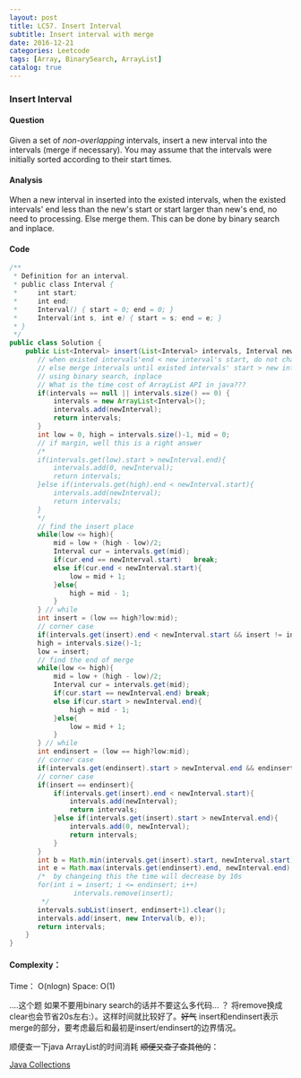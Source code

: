 ```yaml
---
layout: post
title: LC57. Insert Interval
subtitle: Insert interval with merge
date: 2016-12-21
categories: Leetcode
tags: [Array, BinarySearch, ArrayList]
catalog: true
---
```


### Insert Interval

#### Question

Given a set of *non-overlapping* intervals, insert a new interval into the intervals (merge if necessary). You may assume that the intervals were initially sorted according to their start times.

#### Analysis

When a new interval in inserted into the existed intervals, when the existed intervals' end less than the new's start or start larger than new's end, no need to processing. Else merge them. This can be done by binary search and inplace. 

#### Code

```java
/**
 * Definition for an interval.
 * public class Interval {
 *     int start;
 *     int end;
 *     Interval() { start = 0; end = 0; }
 *     Interval(int s, int e) { start = s; end = e; }
 * }
 */
public class Solution {
    public List<Interval> insert(List<Interval> intervals, Interval newInterval) {
       // when existed intervals'end < new interval's start, do not change anything
       // else merge intervals until existed intervals' start > new intervals' end
       // using binary search, inplace 
       // What is the time cost of ArrayList API in java???
       if(intervals == null || intervals.size() == 0) {
           intervals = new ArrayList<Interval>();
           intervals.add(newInterval);
           return intervals;
       } 
       int low = 0, high = intervals.size()-1, mid = 0;
       // if margin, well this is a right answer 
       /*
       if(intervals.get(low).start > newInterval.end){
           intervals.add(0, newInterval);
           return intervals;
       }else if(intervals.get(high).end < newInterval.start){
           intervals.add(newInterval);
           return intervals;
       } 
       */
       // find the insert place
       while(low <= high){
           mid = low + (high - low)/2;
           Interval cur = intervals.get(mid);
           if(cur.end == newInterval.start)   break;
           else if(cur.end < newInterval.start){
               low = mid + 1;
           }else{
               high = mid - 1;
           }
       } // while
       int insert = (low == high?low:mid);
       // corner case
       if(intervals.get(insert).end < newInterval.start && insert != intervals.size()-1)   insert++;
       high = intervals.size()-1;
       low = insert;
       // find the end of merge
       while(low <= high){
           mid = low + (high - low)/2;
           Interval cur = intervals.get(mid);
           if(cur.start == newInterval.end) break;
           else if(cur.start > newInterval.end){
               high = mid - 1;
           }else{
               low = mid + 1;
           }
       } // while
       int endinsert = (low == high?low:mid);
       // corner case
       if(intervals.get(endinsert).start > newInterval.end && endinsert != 0)   endinsert--;
       // corner case
       if(insert == endinsert){
           if(intervals.get(insert).end < newInterval.start){
               intervals.add(newInterval);
               return intervals;
           }else if(intervals.get(insert).start > newInterval.end){
               intervals.add(0, newInterval);
               return intervals;
           }
       }
       int b = Math.min(intervals.get(insert).start, newInterval.start);
       int e = Math.max(intervals.get(endinsert).end, newInterval.end);
       /*  by changeing this the time will decrease by 10s
       for(int i = insert; i <= endinsert; i++)
                intervals.remove(insert);
        */
       intervals.subList(insert, endinsert+1).clear();
       intervals.add(insert, new Interval(b, e));
       return intervals;
    }
}
```

#### Complexity：

Time： O(nlogn) 	Space: O(1)

….这个题 如果不要用binary search的话并不要这么多代码... ？ 将remove换成clear也会节省20s左右:）。这样时间就比较好了。~~好气~~ insert和endinsert表示merge的部分，要考虑最后和最初是insert/endinsert的边界情况。

顺便查一下java ArrayList的时间消耗 ~~顺便又查了查其他的~~：

[Java Collections](http://infotechgems.blogspot.com/2011/11/java-collections-performance-time.html)



